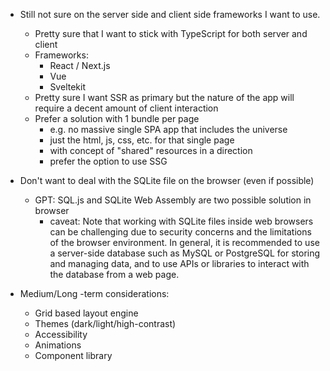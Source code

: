 
* Still not sure on the server side and client side frameworks I want to use.
    * Pretty sure that I want to stick with TypeScript for both server and client
    * Frameworks: 
        * React / Next.js
        * Vue
        * Sveltekit
    * Pretty sure I want SSR as primary but the nature of the app will require a
      decent amount of client interaction
    * Prefer a solution with 1 bundle per page 
        * e.g. no massive single SPA app that includes the universe
        * just the html, js, css, etc. for that single page
        * with concept of "shared" resources in a direction
        * prefer the option to use SSG

* Don't want to deal with the SQLite file on the browser (even if possible)
    * GPT: SQL.js and SQLite Web Assembly are two possible solution in browser
        * caveat: Note that working with SQLite files inside web browsers can be challenging due to security concerns and the limitations of the browser environment. In general, it is recommended to use a server-side database such as MySQL or PostgreSQL for storing and managing data, and to use APIs or libraries to interact with the database from a web page.

* Medium/Long -term considerations:
    * Grid based layout engine
    * Themes (dark/light/high-contrast)
    * Accessibility
    * Animations
    * Component library
